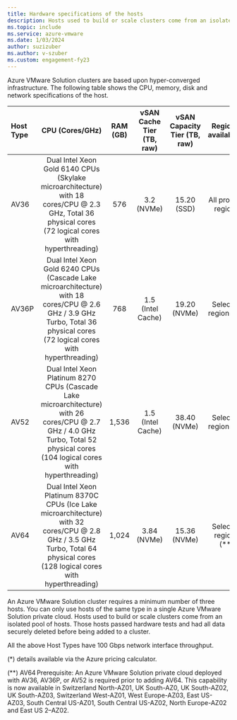 ```yaml
---
title: Hardware specifications of the hosts
description: Hosts used to build or scale clusters come from an isolated pool of hosts.
ms.topic: include
ms.service: azure-vmware
ms.date: 1/03/2024
author: suzizuber
ms.author: v-szuber
ms.custom: engagement-fy23
---
```


<!-- Used in plan-private-cloud-deployment.md and concepts-private-cloud-clusters.md -->

Azure VMware Solution clusters are based upon hyper-converged infrastructure. The following table shows the CPU, memory, disk and network specifications of the host.

| Host Type | CPU (Cores/GHz)   | RAM (GB)  | vSAN Cache Tier (TB, raw)  | vSAN Capacity Tier (TB, raw)  | Regional availability |
| :---      | :---: | :---:     | :---:                      | :---:                                        | :---:                 |
| AV36      | Dual Intel Xeon Gold 6140 CPUs (Skylake microarchitecture) with 18 cores/CPU @ 2.3 GHz, Total 36 physical cores (72 logical cores with hyperthreading) |  576  | 3.2 (NVMe)               | 15.20 (SSD)  | All product regions |
| AV36P     |  Dual Intel Xeon Gold 6240 CPUs (Cascade Lake microarchitecture) with 18 cores/CPU @ 2.6 GHz / 3.9 GHz Turbo, Total 36 physical cores (72 logical cores with hyperthreading) |  768  | 1.5 (Intel Cache) | 19.20 (NVMe) | Selected regions (*) |
| AV52      | Dual Intel Xeon Platinum 8270 CPUs (Cascade Lake microarchitecture) with 26 cores/CPU @ 2.7 GHz / 4.0 GHz Turbo, Total 52 physical cores (104 logical cores with hyperthreading) | 1,536  | 1.5 (Intel Cache) | 38.40 (NVMe) | Selected regions (*) |
| AV64      | Dual Intel Xeon Platinum 8370C CPUs (Ice Lake microarchitecture) with 32 cores/CPU @ 2.8 GHz / 3.5 GHz Turbo, Total 64 physical cores (128 logical cores with hyperthreading) |  1,024  | 3.84 (NVMe) | 15.36 (NVMe) | Selected regions (**) |

An Azure VMware Solution cluster requires a minimum number of three hosts. You can only use hosts of the same type in a single Azure VMware Solution private cloud. Hosts used to build or scale clusters come from an isolated pool of hosts. Those hosts passed hardware tests and had all data securely deleted before being added to a cluster.

All the above Host Types have 100 Gbps network interface throughput.

(*) details available via the Azure pricing calculator.

(**) AV64 Prerequisite: An Azure VMware Solution private cloud deployed with AV36, AV36P, or AV52 is required prior to adding AV64. This capability is now available in Switzerland North-AZ01, UK South-AZ0, UK South-AZ02, UK South-AZ03, Switzerland West-AZ01, West Europe-AZ03, East US-AZ03, South Central US-AZ01, South Central US-AZ02, North Europe-AZ02 and East US 2–AZ02.


